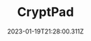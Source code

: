 ---
title: CryptPad
# Before you add, verify that the language is supported. Use ISO 639-1 code only without country code. ms instead of ms_MY. If the source language is English, do not add to the list.
languages:
  - en
website: https://cryptpad.fr/
cover: /files/cryptpad.jpg
tags:
  - Web App
  - Self-hosting
  - Productivity & Browser
categories:
  - Digital Security Tools
credits: Text by Khairil Zhafri/EngageMedia.
date: 2023-01-19T21:28:00.311Z
---